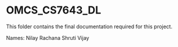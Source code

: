 # OMCS_CS7643_DL
This folder contains the final documentation required for this project.

Names:
Nilay
Rachana
Shruti
Vijay

